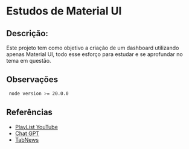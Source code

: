 # Estudos de Material UI

## Descrição:

Este projeto tem como objetivo a criação de um dashboard utilizando apenas Material UI, todo esse esforço para estudar e se aprofundar no tema em questão.

## Observações

```bash
 node version >= 20.0.0
```

## Referências

- [PlayList YouTube](https://www.youtube.com/watch?v=wLH1Vv86I44&list=PL29TaWXah3iaqOejItvW--TaFr9NcruyQ)
- [Chat GPT](https://chat.openai.com/)
- [TabNews](https://www.tabnews.com.br/) 